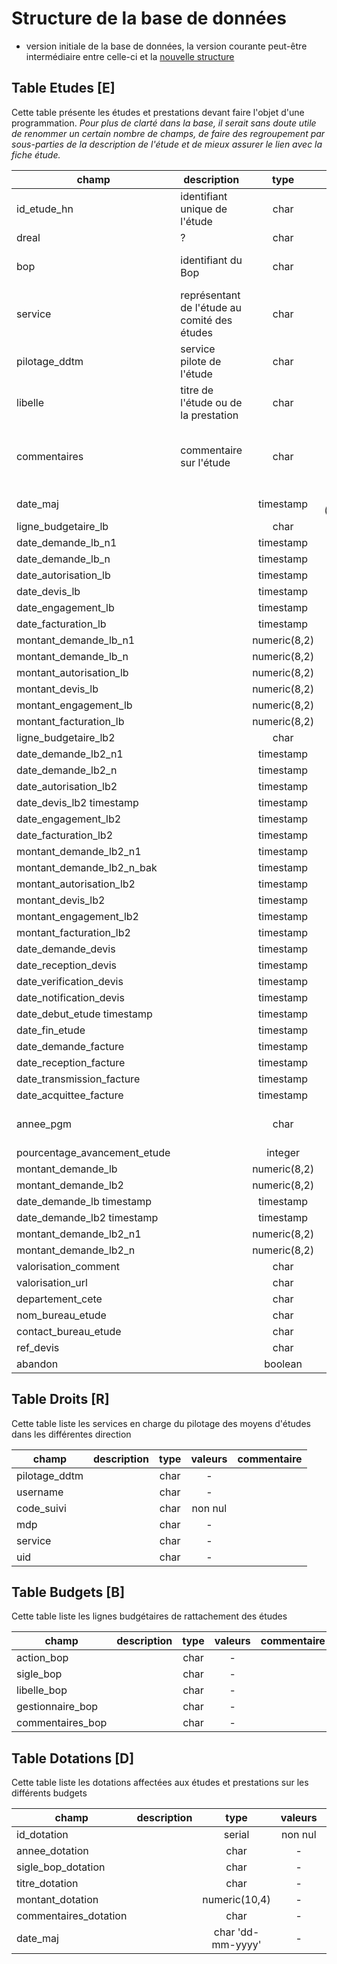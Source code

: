 # Structure de la base de données
* version initiale de la base de données, la version courante peut-être intermédiaire entre celle-ci et la [nouvelle structure](base-de-donnees.md)

## Table Etudes [E]
Cette table présente les études et prestations devant faire l'objet d'une programmation.
*Pour plus de clarté dans la base, il serait sans doute utile de renommer un certain nombre de champs, de faire des regroupement par sous-parties de la description de l'étude et de mieux assurer le lien avec la fiche étude.*

 champ | description | type | valeurs | commentaire
 ----- | ----------- | :--: |  :--:   | -----------
id_etude_hn | identifiant unique de l'étude | char | - | *renommer en "id"?*
dreal | ? | char | - | *utilité du champ?*
bop | identifiant du Bop | char | `[B][action_bop]` | *à placer dans la partie "programmation"*
service | représentant de l'étude au comité des études | char | - | *utilité du champ?*
pilotage_ddtm | service pilote de l'étude | char | - | *renommer en "pilote"?*
libelle | titre de l'étude ou de la prestation | char | - | *renommer en "titre"?*
commentaires | commentaire sur l'étude | char | - | *champ à décomposer à partir de la fiche étude : objectifs, méthode...*
date_maj |  | timestamp | par défaut ('now'::text)::date |
ligne_budgetaire_lb |  | char | - |
date_demande_lb_n1  |  | timestamp | - |
date_demande_lb_n |  | timestamp | - |
date_autorisation_lb |  | timestamp | - |
date_devis_lb |  | timestamp | - |
date_engagement_lb |  | timestamp | - |
date_facturation_lb |  | timestamp | - |
montant_demande_lb_n1 |  | numeric(8,2) | - |
montant_demande_lb_n |  | numeric(8,2) | - |
montant_autorisation_lb |  | numeric(8,2) | - |
montant_devis_lb |  | numeric(8,2) | - |
montant_engagement_lb |  | numeric(8,2) | - |
montant_facturation_lb |  | numeric(8,2) | - |
ligne_budgetaire_lb2 |  | char | - |
date_demande_lb2_n1 |  | timestamp | - |
date_demande_lb2_n |  | timestamp | - |
date_autorisation_lb2 |  | timestamp | - |
date_devis_lb2 timestamp |  | timestamp | - |
date_engagement_lb2 |  | timestamp | - |
date_facturation_lb2 |  | timestamp | - |
montant_demande_lb2_n1 |  | timestamp | - |
montant_demande_lb2_n_bak |  | timestamp | - |
montant_autorisation_lb2 |  | timestamp | - |
montant_devis_lb2 |  | timestamp | - |
montant_engagement_lb2 |  | timestamp | - |
montant_facturation_lb2 |  | timestamp | - |
date_demande_devis |  | timestamp | - |
date_reception_devis |  | timestamp | - |
date_verification_devis |  | timestamp | - |
date_notification_devis |  | timestamp | - |
date_debut_etude timestamp |  | timestamp | - |
date_fin_etude |  | timestamp | - |
date_demande_facture |  | timestamp | - |
date_reception_facture |  | timestamp | - |
date_transmission_facture |  | timestamp | - |
date_acquittee_facture |  | timestamp | - |
annee_pgm |  | char | par défaut 2012 | *plutôt utiliser l'année en cours?*
pourcentage_avancement_etude |  | integer | par défaut 0 |
montant_demande_lb |  | numeric(8,2) | - |
montant_demande_lb2 |  | numeric(8,2) | - |
date_demande_lb timestamp |  | timestamp | - |
date_demande_lb2 timestamp |  | timestamp | - |
montant_demande_lb2_n1 |  | numeric(8,2) | - |
montant_demande_lb2_n |  | numeric(8,2) | - |
valorisation_comment |  | char | - |
valorisation_url |  | char | - |
departement_cete |  | char | - |
nom_bureau_etude |  | char | - |
contact_bureau_etude |  | char | - |
ref_devis |  | char | - |
abandon |  | boolean | défaut `false` |

## Table Droits [R]
Cette table liste les services en charge du pilotage des moyens d'études dans les différentes direction

 champ | description | type | valeurs | commentaire
 ----- | ----------- | :--: |  :--:   | -----------
pilotage_ddtm |  | char | - |
username |  | char | - |
code_suivi |  | char | non nul |
mdp |  | char | - |
service |  | char | - |
uid |  | char | - |

## Table Budgets [B]
Cette table liste les lignes budgétaires de rattachement des études

 champ | description | type | valeurs | commentaire
 ----- | ----------- | :--: |  :--:   | -----------
action_bop |  | char | - |
sigle_bop |  | char | - |
libelle_bop |  | char | - |
gestionnaire_bop |  | char | - |
commentaires_bop |  | char | - |

## Table Dotations [D]
Cette table liste les dotations affectées aux études et prestations sur les différents budgets

 champ | description | type | valeurs | commentaire
 ----- | ----------- | :--: |  :--:   | -----------
id_dotation |  | serial | non nul |
annee_dotation |  | char | - |
sigle_bop_dotation |  | char | - |
titre_dotation |  | char | - |
montant_dotation |  | numeric(10,4) | - |
commentaires_dotation |  | char | - |
date_maj  |  | char 'dd-mm-yyyy' | - | *pourquoi pas  timestamp?*
